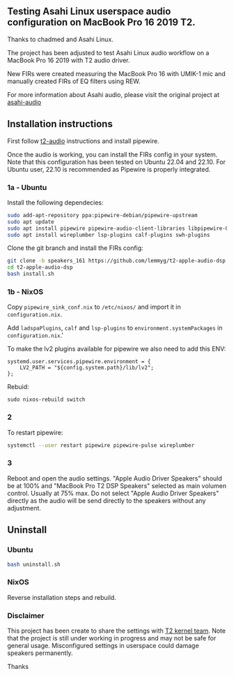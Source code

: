 ## Testing Asahi Linux userspace audio configuration on  MacBook Pro 16 2019 T2.

Thanks to chadmed and Asahi Linux.

The project has been adjusted to test Asahi Linux audio workflow on a MacBook Pro 16 2019 with T2 audio driver.

New FIRs were created measuring the MacBook Pro 16 with UMIK-1 mic and manually created FIRs of EQ filters using REW.

For more information about Asahi audio, please visit the original project at [asahi-audio](https://github.com/chadmed/asahi-audio)

## Installation instructions

First follow [t2-audio](https://wiki.t2linux.org/guides/audio-config) instructions and install pipewire.

Once the audio is working, you can install the FIRs config in your system.
Note that this configuration has been tested on Ubuntu 22.04 and 22.10. 
For Ubuntu user, 22.10 is recommended as Pipewire is properly integrated.

### 1a - Ubuntu

Install the following dependecies:

```sh
sudo add-apt-repository ppa:pipewire-debian/pipewire-upstream
sudo apt update
sudo apt install pipewire pipewire-audio-client-libraries libpipewire-0.3-modules libspa-0.2-{bluetooth,jack,modules} pipewire{,-{audio-client-libraries,pulse,bin,tests}}
sudo apt install wireplumber lsp-plugins calf-plugins swh-plugins
```
Clone the git branch and install the FIRs config:

```sh
git clone -b speakers_161 https://github.com/lemmyg/t2-apple-audio-dsp.git
cd t2-apple-audio-dsp
bash install.sh
```

### 1b - NixOS

Copy `pipewire_sink_conf.nix` to `/etc/nixos/` and import it in `configuration.nix`.

Add `ladspaPlugins`, `calf` and `lsp-plugins` to `environment.systemPackages` in `configuration.nix`.'

To make the lv2 plugins available for pipewire we also need to add this ENV:

```
systemd.user.services.pipewire.environment = {
    LV2_PATH = "${config.system.path}/lib/lv2";
};
```

Rebuid:
```
sudo nixos-rebuild switch   
```

### 2

To restart pipewire:

```sh
systemctl --user restart pipewire pipewire-pulse wireplumber
```

### 3

Reboot and open the audio settings.
"Apple Audio Driver Speakers" should be at 100% and "MacBook Pro T2 DSP Speakers" selected as main volumen control. Usually at 75% max.
Do not select "Apple Audio Driver Speakers" directly as the audio will be send directly to the speakers without any adjustment.

## Uninstall

### Ubuntu

```sh
bash uninstall.sh
```

### NixOS

Reverse installation steps and rebuild.

### Disclaimer
This project has been create to share the settings with [T2 kernel team](https://wiki.t2linux.org/). Note that the project is still under working in progress and may not be safe for general usage. Misconfigured settings in userspace could damage speakers permanently.

Thanks
